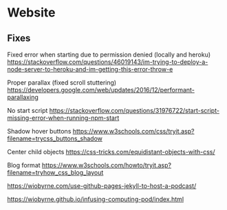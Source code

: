 # Website


## Fixes

Fixed error when starting due to permission denied (locally and heroku) https://stackoverflow.com/questions/46019143/im-trying-to-deploy-a-node-server-to-heroku-and-im-getting-this-error-throw-e

Proper parallax (fixed scroll stuttering) https://developers.google.com/web/updates/2016/12/performant-parallaxing

No start script https://stackoverflow.com/questions/31976722/start-script-missing-error-when-running-npm-start

Shadow hover buttons https://www.w3schools.com/css/tryit.asp?filename=trycss_buttons_shadow

Center child objects https://css-tricks.com/equidistant-objects-with-css/

Blog format https://www.w3schools.com/howto/tryit.asp?filename=tryhow_css_blog_layout

https://wiobyrne.com/use-github-pages-jekyll-to-host-a-podcast/

https://wiobyrne.github.io/infusing-computing-pod/index.html
